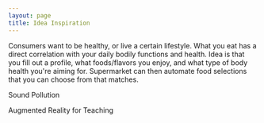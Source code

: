 ```yaml
---
layout: page
title: Idea Inspiration 
---
```


Consumers want to be healthy, or live a certain lifestyle. What you eat has a direct correlation with your daily bodily functions and health. Idea is that you fill out a profile, what foods/flavors you enjoy, and what type of body health you're aiming for. Supermarket can then automate food selections that you can choose from that matches. 

Sound Pollution 

Augmented Reality for Teaching 

